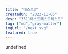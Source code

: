```yaml
---
title: "테스트3"
createdOn: "2023-11-05"
desc: "3311테스트테스트테스트"
tag: ["md","gray-matter"]
imgUrl: "/next.svg"
featured: true
---
```


undefined